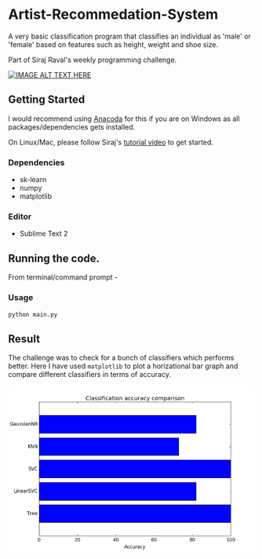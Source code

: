 # Artist-Recommedation-System
A very basic classification program that classifies an individual as 'male' or 'female' based on features such as height, weight and shoe size.

Part of Siraj Raval's weekly programming challenge.


[![IMAGE ALT TEXT HERE](http://img.youtube.com/vi/9gBC9R-msAk/0.jpg)](http://www.youtube.com/watch?v=9gBC9R-msAk)
## Getting Started
I would recommend using [Anacoda](https://www.continuum.io/what-is-anaconda) for this if you are on Windows as all packages/dependencies gets installed.

On Linux/Mac, please follow Siraj's [tutorial video](https://www.youtube.com/watch?v=T5pRlIbr6gg) to get started.

### Dependencies
* sk-learn
* numpy
* matplotlib
### Editor
* Sublime Text 2

## Running the code.

From terminal/command prompt -
### Usage
```
python main.py
```
## Result
The challenge was to check for a bunch of classifiers which performs better.
Here I have used `matplotlib` to plot a horizational bar graph and compare different classifiers in terms of accuracy.

![Result](https://github.com/arunavsk/Gender-Classification/blob/master/src/img/result.png "Bar Graph 1")
